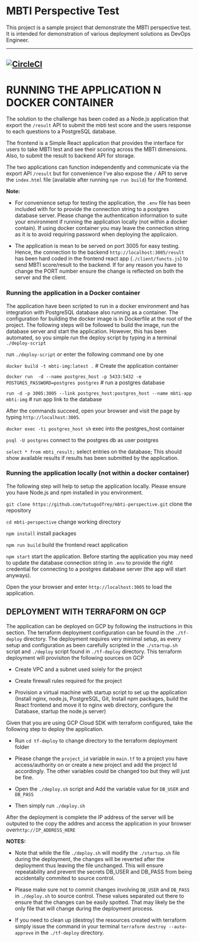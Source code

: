 # MBTI Perspective Test

This project is a sample project that demonstrate the MBTI perspective test. It is intended for demonstration of various deployment solutions as DevOps Engineer. 

---

[![CircleCI](https://circleci.com/gh/tutugodfrey/mbti-perspective.svg?style=svg)](https://circleci.com/gh/tutugodfrey/mbti-perspective)
---

# RUNNING THE APPLICATION N DOCKER CONTAINER
The solution to the challenge has been coded as a Node.js application that export the `/result` API to submit the mbti test score and the users response to each questions to a PostgreSQL database.

The frontend is a Simple React application that provides the interface for users to take MBTI test and see their scoring across the MBTI dimensions. Also, to submit the result to backend API for storage.

The two applications can function independently and communicate via the export API `/result` but for convenience I've also expose the `/` API to serve the `index.html` file (available after running `npm run build`) for the frontend.

**Note:**
- For convenience setup for testing the application, the `.env` file has been included with for to provide the connection string to a postgres database server. Please change the authentication information to suite your environment if running the application locally (not within a docker contain). If using docker container you may leave the connection string as it is to avoid requiring password when deploying the applicaion.

- The application is mean to be served on port 3005 for easy testing. Hence, the connection to the backend `http://localhost:3005/result` has been hard coded in the frontend react app (`./client/functs.js`) to send MBTI score/result to the backend. If for any reason you have to change the PORT number ensure the change is reflected on both the server and the client.

### Running the application in a Docker container

The application have been scripted to run in a docker environment and has integration with PostgreSQL database also running as a container. The configuration for building the docker image is in Dockerfile at the root of the project. The following steps will be followed to build the image, run the database server and start the application. However, this has been automated, so you simple run the deploy script by typing in a terminal `./deploy-script`

run `./deploy-script` or enter the following command one by one

`docker build -t mbti-img:latest .` # Create the application container

`docker run  -d --name postgres_host -p 5433:5432 -e POSTGRES_PASSWORD=postgres postgres` # run a postgres database

`run -d -p 3005:3005 --link postgres_host:postgres_host --name mbti-app mbti-img` # run app link to the database

After the commands succeed, open your browser and visit the page by typing `http://localhost:3005`.

`docker exec -ti postgres_host sh` exec into the postgres_host container

`psql -U postgres` connect to the postgres db as user postgres

`select * from mbti_result;` select entries on the database; This should show available results if results has been submitted by the application.

### Running the application locally (not within a docker container)

The following step will help to setup the application locally. Please ensure you have Node.js and npm installed in you environment.

`git clone https://github.com/tutugodfrey/mbti-perspective.git` clone the repository

`cd mbti-perspective` change working directory

`npm install` install packages

`npm run build` build the frontend react application

`npm start` start the application. Before starting the application you may need to update the database connection string in `.env` to provide the right credential for connecting to a postgres database server (the app will start anyways).

Open the your browser and enter `http://localhost:3005` to load the application.

## DEPLOYMENT WITH TERRAFORM ON GCP

The application can be deployed on GCP by following the instructions in this section. The terraform deployment configuration can be found in the `./tf-deploy` directory. The deployment requires very minimal setup, as every setup and configuration as been carefully scripted in the `./startup.sh` script and `./deploy` script found in `./tf-deploy` directory. This terraform deployment will provisiton the following sources on GCP

- Create VPC and a subnet used solely for the project

- Create firewall rules required for the project

- Provision a virtual machine with startup script to set up the application (Install nginx, node.js, PostgreSQL, Git, Install npm packages, build the React frontend and move it to nginx web directory, configure the Database, startup the node.js server)

Given that you are using GCP Cloud SDK with terraform configured, take the following step to deploy the application.

- Run `cd tf-deploy` to change directory to the terraform deployment folder

- Please change the `project_id` variable in `main.tf` to a project you have access/authority on or create a new project and add the project Id accordingly. The other variables could be changed too but they will just be fine.

- Open the `./deploy.sh` script and Add the variable value for `DB_USER` and `DB_PASS`

- Then simply run `./deploy.sh` 

After the deployment is complete the IP address of the server will be outputed to the copy the addres and access the application in your browser over`http://IP_ADDRESS_HERE`

**NOTES:** 
- Note that while the file `./deploy.sh` will modify the `./startup.sh` file during the deployment, the changes will be reverted after the deployment thus leaving the file unchanged. This will ensure repeatability and prevent the secrets DB_USER and DB_PASS from being accidentally commited to source control.

- Please make sure not to commit changes involving `DB_USER` and `DB_PASS` in `./deploy.sh` to source control. These values separated out there to ensure that the changes can be easily spotted. That may likely be the only file that will change during the deployment process.

- If you need to clean up (destroy) the resources created with terraform simply issue the command in your terminal `terraform destroy --auto-approve` in the `./tf-deploy` directory.
